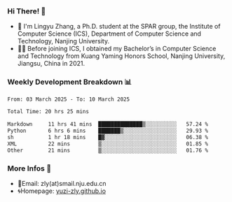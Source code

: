 ### Hi There! 👋 
- 🐳 I'm Lingyu Zhang, a Ph.D. student at the SPAR group, the Institute of Computer Science (ICS), Department of Computer Science and Technology, Nanjing University.
- 🧑‍🎓 Before joining ICS, I obtained my Bachelor’s in Computer Science and Technology from Kuang Yaming Honors School, Nanjing University, Jiangsu, China in 2021.

### Weekly Development Breakdown :bar_chart:

<!--START_SECTION:waka-->

```txt
From: 03 March 2025 - To: 10 March 2025

Total Time: 20 hrs 25 mins

Markdown     11 hrs 41 mins  ██████████████▒░░░░░░░░░░   57.24 %
Python       6 hrs 6 mins    ███████▒░░░░░░░░░░░░░░░░░   29.93 %
sh           1 hr 18 mins    █▓░░░░░░░░░░░░░░░░░░░░░░░   06.38 %
XML          22 mins         ▒░░░░░░░░░░░░░░░░░░░░░░░░   01.85 %
Other        21 mins         ▒░░░░░░░░░░░░░░░░░░░░░░░░   01.76 %
```

<!--END_SECTION:waka-->

<!--
### Github Contributions :octocat:

![](https://raw.githubusercontent.com/yuzi-zly/yuzi-zly/output/github-contribution-grid-snake.svg)              
-->

### More Infos 📖

- 📧Email: zly(at)smail.nju.edu.cn
- 🌀Homepage: [yuzi-zly.github.io](https://yuzi-zly.github.io/)
